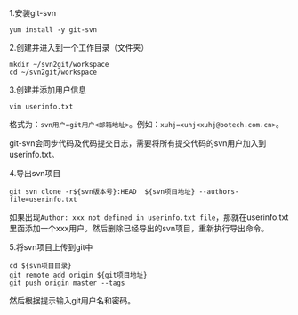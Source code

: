 1.安装git-svn
```
yum install -y git-svn
```

2.创建并进入到一个工作目录（文件夹）
```
mkdir ~/svn2git/workspace
cd ~/svn2git/workspace
```

3.创建并添加用户信息
```
vim userinfo.txt
```
格式为：```svn用户=git用户<邮箱地址>```。例如：```xuhj=xuhj<xuhj@botech.com.cn>```。

git-svn会同步代码及代码提交日志，需要将所有提交代码的svn用户加入到userinfo.txt。


4.导出svn项目
```
git svn clone -r${svn版本号}:HEAD  ${svn项目地址} --authors-file=userinfo.txt
```
如果出现```Author: xxx not defined in userinfo.txt file```，那就在userinfo.txt里面添加一个xxx用户。然后删除已经导出的svn项目，重新执行导出命令。

5.将svn项目上传到git中
```
cd ${svn项目目录}
git remote add origin ${git项目地址}
git push origin master --tags
```
然后根据提示输入git用户名和密码。
